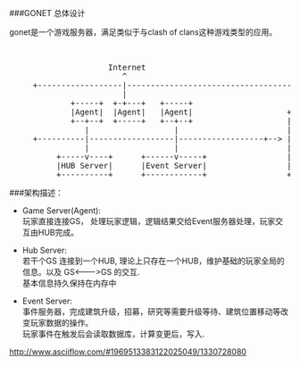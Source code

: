 ###GONET 总体设计

gonet是一个游戏服务器，满足类似于与clash of clans这种游戏类型的应用。
<pre>


                     Internet
                        ^
     +------------------|--------------------------------------------------+
                        |
             +-----+  +-+---+   +-----+
             |Agent|  |Agent|   |Agent|                    +--------------+
             +--+--+  +-----+   +--+--+                    |    REDIS     |
                |                  |                       |--------------|
     +----------|------------------|------------------+--&gt; | ESTATES      |
                |                  |                       | BASIC        |
          +-----v----+      +------v-----+                 | ....         |
          |HUB Server|      |Event Server|                 |              |
          +----------+      +------------+                 +--------------+</pre>
          
###架构描述：

* Game Server(Agent):  
玩家直接连接GS， 处理玩家逻辑，逻辑结果交给Event服务器处理，玩家交互由HUB完成。
  
* Hub Server:  
若干个GS 连接到一个HUB, 理论上只存在一个HUB，维护基础的玩家全局的信息。以及 GS<--->GS 的交互.  
基本信息持久保持在内存中   
    
* Event Server:  
事件服务器，完成建筑升级，招募，研究等需要升级等待、建筑位置移动等改变玩家数据的操作。    
玩家事件在触发后会读取数据库，计算变更后，写入.


http://www.asciiflow.com/#1969513383122025049/1330728080
